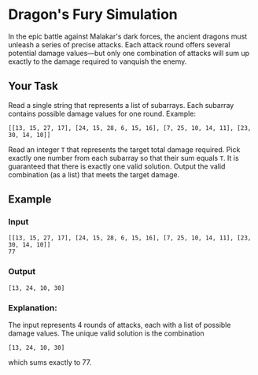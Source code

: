 # Dragon's Fury Simulation

In the epic battle against Malakar's dark forces, the ancient dragons must unleash a series of precise attacks. Each attack round offers several potential damage values—but only one combination of attacks will sum up exactly to the damage required to vanquish the enemy.

## Your Task
Read a single string that represents a list of subarrays. Each subarray contains possible damage values for one round.
Example:
```
[[13, 15, 27, 17], [24, 15, 28, 6, 15, 16], [7, 25, 10, 14, 11], [23, 30, 14, 10]]
```

Read an integer `T` that represents the target total damage required.
Pick exactly one number from each subarray so that their sum equals `T`.
It is guaranteed that there is exactly one valid solution.
Output the valid combination (as a list) that meets the target damage.

## Example
### Input
```
[[13, 15, 27, 17], [24, 15, 28, 6, 15, 16], [7, 25, 10, 14, 11], [23, 30, 14, 10]]
77
```

### Output
```
[13, 24, 10, 30]
```

### Explanation:
The input represents 4 rounds of attacks, each with a list of possible damage values. The unique valid solution is the combination
```
[13, 24, 10, 30]
```
which sums exactly to 77.